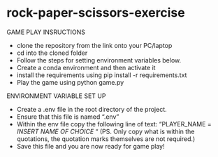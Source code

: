 # rock-paper-scissors-exercise
GAME PLAY INSRUCTIONS
- clone the repository from the link onto your PC/laptop
- cd into the cloned folder
- Follow the steps for setting environment variables below.
- Create a conda environment and then activate it
- install the requirements using pip install -r requirements.txt
- Play the game using python game.py

ENVIRONMENT VARIABLE SET UP 
- Create a .env file in the root directory of the project. 
- Ensure that this file is named “.env” 
- Within the env file copy the following line of text: “PLAYER_NAME = *INSERT NAME OF CHOICE* “ (PS. Only copy what is within the quotations, the quotation marks themselves are not required.)
- Save this file and you are now ready for game play!
